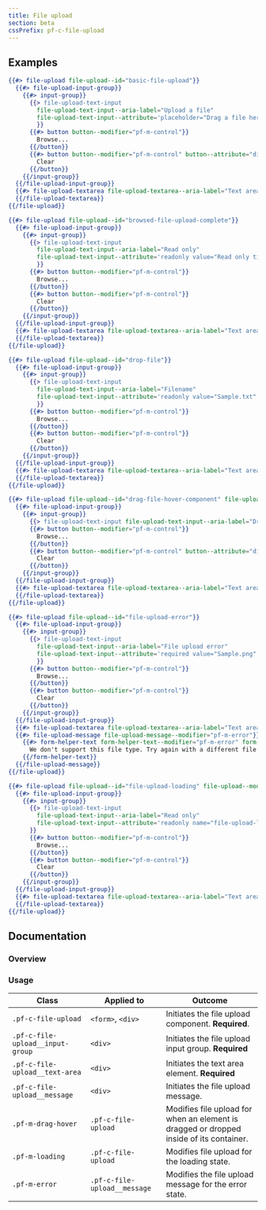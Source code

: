 ```yaml
---
title: File upload
section: beta
cssPrefix: pf-c-file-upload
---
```


## Examples

```hbs title=Basic-file-upload
{{#> file-upload file-upload--id="basic-file-upload"}}
  {{#> file-upload-input-group}}
    {{#> input-group}}
      {{> file-upload-text-input
        file-upload-text-input--aria-label="Upload a file"
        file-upload-text-input--attribute='placeholder="Drag a file here or browse to upload"'
        }}
      {{#> button button--modifier="pf-m-control"}}
        Browse...
      {{/button}}
      {{#> button button--modifier="pf-m-control" button--attribute="disabled"}}
        Clear
      {{/button}}
    {{/input-group}}
  {{/file-upload-input-group}}
  {{#> file-upload-textarea file-upload-textarea--aria-label="Text area empty"}}
  {{/file-upload-textarea}}
{{/file-upload}}
```

```hbs title=Upload-complete-non-editable
{{#> file-upload file-upload--id="browsed-file-upload-complete"}}
  {{#> file-upload-input-group}}
    {{#> input-group}}
      {{> file-upload-text-input
        file-upload-text-input--aria-label="Read only"
        file-upload-text-input--attribute='readonly value="Read only title"'
        }}
      {{#> button button--modifier="pf-m-control"}}
        Browse...
      {{/button}}
      {{#> button button--modifier="pf-m-control"}}
        Clear
      {{/button}}
    {{/input-group}}
  {{/file-upload-input-group}}
  {{#> file-upload-textarea file-upload-textarea--aria-label="Text area empty" file-upload-textarea--attribute='readonly'}}Ssh-Rsa AAh3zJFkzjjakCJialksjfB3zJFkzzAAhhMskjjakCJialksjfB3z89z3zJFkz3 +kzMAjsauoox88aaZXphBx4fczJFkzMAjsauoox88aaZXphBx4fczJFkzMAjsauoox88aaZXphBx4fc
  {{/file-upload-textarea}}
{{/file-upload}}
```

```hbs title=Upload-complete-editable
{{#> file-upload file-upload--id="drop-file"}}
  {{#> file-upload-input-group}}
    {{#> input-group}}
      {{> file-upload-text-input
        file-upload-text-input--aria-label="Filename"
        file-upload-text-input--attribute='readonly value="Sample.txt"'
        }}
      {{#> button button--modifier="pf-m-control"}}
        Browse...
      {{/button}}
      {{#> button button--modifier="pf-m-control"}}
        Clear
      {{/button}}
    {{/input-group}}
  {{/file-upload-input-group}}
  {{#> file-upload-textarea file-upload-textarea--aria-label="Text area empty"}}Ssh-Rsa AAh3zJFkzjjakCJialksjfB3zJFkzzAAhhMskjjakCJialksjfB3z89z3zJFkz3 +kzMAjsauoox88aaZXphBx4fczJFkzMAjsauoox88aaZXphBx4fczJFkzMAjsauoox88aaZXphBx4fc
  {{/file-upload-textarea}}
{{/file-upload}}
```

```hbs title=Drag-file-hover-component
{{#> file-upload file-upload--id="drag-file-hover-component" file-upload--modifier="pf-m-drag-hover"}}
  {{#> file-upload-input-group}}
    {{#> input-group}}
      {{> file-upload-text-input file-upload-text-input--aria-label="Drag or drop a file" file-upload-text-input--attribute='placeholder="Drag a file here or browse to upload"'}}
      {{#> button button--modifier="pf-m-control"}}
        Browse...
      {{/button}}
      {{#> button button--modifier="pf-m-control" button--attribute="disabled"}}
        Clear
      {{/button}}
    {{/input-group}}
  {{/file-upload-input-group}}
  {{#> file-upload-textarea file-upload-textarea--aria-label="Text area empty" file-upload-textarea--attribute='readonly'}}
  {{/file-upload-textarea}}
{{/file-upload}}
```

```hbs title=File-upload-error
{{#> file-upload file-upload--id="file-upload-error"}}
  {{#> file-upload-input-group}}
    {{#> input-group}}
      {{> file-upload-text-input
        file-upload-text-input--aria-label="File upload error"
        file-upload-text-input--attribute='required value="Sample.png" aria-invalid="true"'
        }}
      {{#> button button--modifier="pf-m-control"}}
        Browse...
      {{/button}}
      {{#> button button--modifier="pf-m-control"}}
        Clear
      {{/button}}
    {{/input-group}}
  {{/file-upload-input-group}}
  {{#> file-upload-textarea file-upload-textarea--aria-label="Text area empty"}}{{/file-upload-textarea}}
  {{#> file-upload-message file-upload-message--modifier="pf-m-error"}}
    {{#> form-helper-text form-helper-text--modifier="pf-m-error" form-helper-text--attribute='id="file-upload-error-helper-text" aria-live="polite"'}}
      We don't support this file type. Try again with a different file type.
    {{/form-helper-text}}
  {{/file-upload-message}}
{{/file-upload}}
```

```hbs title=File-upload-loading
{{#> file-upload file-upload--id="file-upload-loading" file-upload--modifier="pf-m-loading"}}
  {{#> file-upload-input-group}}
    {{#> input-group}}
      {{> file-upload-text-input
        file-upload-text-input--aria-label="Read only"
        file-upload-text-input--attribute='readonly name="file-upload-loading" value="Sample.png"'
      }}
      {{#> button button--modifier="pf-m-control"}}
        Browse...
      {{/button}}
      {{#> button button--modifier="pf-m-control"}}
        Clear
      {{/button}}
    {{/input-group}}
  {{/file-upload-input-group}}
  {{#> file-upload-textarea file-upload-textarea--aria-label="Text area empty" file-upload-textarea--HasSpinner="true"}}Ssh-Rsa AAh3zJFkzjjakCJialksjfB3zJFkzzAAhhMskjjakCJialksjfB3z89z3zJFkz3 +kzMAjsauoox88aaZXphBx4fczJFkzMAjsauoox88aaZXphBx4fczJFkzMAjsauoox88aaZXphBx4fc
  {{/file-upload-textarea}}
{{/file-upload}}
```

## Documentation

### Overview

### Usage

| Class | Applied to | Outcome |
| -- | -- | -- |
| `.pf-c-file-upload` | `<form>`, `<div>` | Initiates the file upload component. **Required**. |
| `.pf-c-file-upload__input-group` | `<div>` | Initiates the file upload input group. **Required** |
| `.pf-c-file-upload__text-area` | `<div>` | Initiates the text area element. **Required** |
| `.pf-c-file-upload__message` | `<div>` | Initiates the file upload message. |
| `.pf-m-drag-hover` | `.pf-c-file-upload` | Modifies file upload for when an element is dragged or dropped inside of its container. |
| `.pf-m-loading` | `.pf-c-file-upload` | Modifies file upload for the loading state. |
| `.pf-m-error` | `.pf-c-file-upload__message`| Modifies the file upload message for the error state. |
